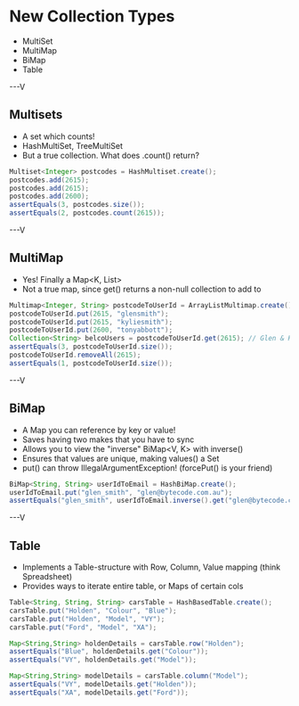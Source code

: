 # New Collection Types

* MultiSet
* MultiMap
* BiMap
* Table

---V

## Multisets

* A set which counts!
* HashMultiSet, TreeMultiSet
* But a true collection. What does .count() return?

```java
Multiset<Integer> postcodes = HashMultiset.create();
postcodes.add(2615);
postcodes.add(2615);
postcodes.add(2600);
assertEquals(3, postcodes.size());
assertEquals(2, postcodes.count(2615));

```


---V

## MultiMap

* Yes! Finally a Map<K, List<V>>
* Not a true map, since get() returns a non-null collection to add to

```java
Multimap<Integer, String> postcodeToUserId = ArrayListMultimap.create();
postcodeToUserId.put(2615, "glensmith");
postcodeToUserId.put(2615, "kyliesmith");
postcodeToUserId.put(2600, "tonyabbott");
Collection<String> belcoUsers = postcodeToUserId.get(2615); // Glen & Kylie
assertEquals(3, postcodeToUserId.size());
postcodeToUserId.removeAll(2615);
assertEquals(1, postcodeToUserId.size());
```

---V

## BiMap

* A Map you can reference by key or value!
* Saves having two makes that you have to sync
* Allows you to view the "inverse" BiMap<V, K> with inverse()
* Ensures that values are unique, making values() a Set
* put() can throw IllegalArgumentException! (forcePut() is your friend)

```java
BiMap<String, String> userIdToEmail = HashBiMap.create();
userIdToEmail.put("glen_smith", "glen@bytecode.com.au");
assertEquals("glen_smith", userIdToEmail.inverse().get("glen@bytecode.com.au"));
```
---V

## Table

* Implements a Table-structure with Row, Column, Value mapping (think Spreadsheet)
* Provides ways to iterate entire table, or Maps of certain cols

```java
Table<String, String, String> carsTable = HashBasedTable.create();
carsTable.put("Holden", "Colour", "Blue");
carsTable.put("Holden", "Model", "VY");
carsTable.put("Ford", "Model", "XA");

Map<String,String> holdenDetails = carsTable.row("Holden"); 
assertEquals("Blue", holdenDetails.get("Colour"));
assertEquals("VY", holdenDetails.get("Model"));

Map<String,String> modelDetails = carsTable.column("Model"); 
assertEquals("VY", modelDetails.get("Holden"));
assertEquals("XA", modelDetails.get("Ford"));
```





